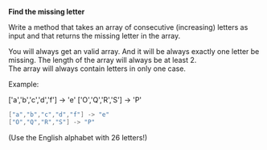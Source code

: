 **Find the missing letter**

Write a method that takes an array of consecutive (increasing) letters as input and that returns the missing letter in the array.

You will always get an valid array. And it will be always exactly one letter be missing. The length of the array will always be at least 2.  
The array will always contain letters in only one case.

Example:

['a','b','c','d','f'] -> 'e' ['O','Q','R','S'] -> 'P'

```swift
["a","b","c","d","f"] -> "e"
["O","Q","R","S"] -> "P"
```

(Use the English alphabet with 26 letters!)